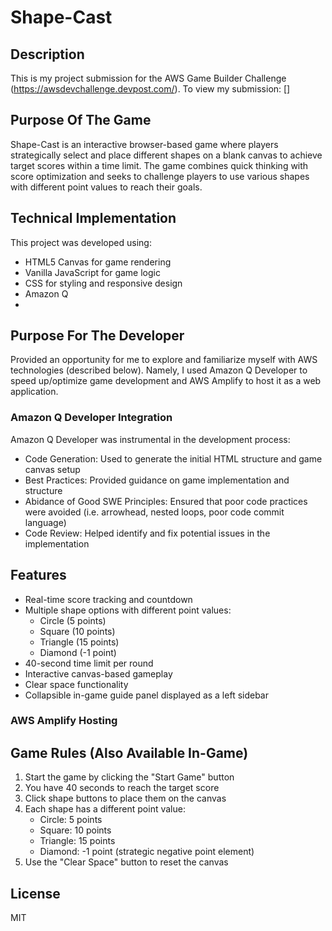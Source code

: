 # Shape-Cast

## Description
This is my project submission for the AWS Game Builder Challenge (https://awsdevchallenge.devpost.com/).
To view my submission: []

## Purpose Of The Game
Shape-Cast is an interactive browser-based game where players strategically select and place different shapes on a blank canvas
to achieve target scores within a time limit. The game combines quick thinking with score optimization and seeks to challenge players to use various shapes with different point values to reach their goals.

## Technical Implementation
This project was developed using:
- HTML5 Canvas for game rendering
- Vanilla JavaScript for game logic
- CSS for styling and responsive design
- Amazon Q
- 
## Purpose For The Developer
Provided an opportunity for me to explore and familiarize myself with AWS technologies (described below).
Namely, I used Amazon Q Developer to speed up/optimize game development and AWS Amplify to host it as a web application.

### Amazon Q Developer Integration
Amazon Q Developer was instrumental in the development process:
- Code Generation: Used to generate the initial HTML structure and game canvas setup
- Best Practices: Provided guidance on game implementation and structure
- Abidance of Good SWE Principles: Ensured that poor code practices were avoided (i.e. arrowhead, nested loops, poor code commit language)
- Code Review: Helped identify and fix potential issues in the implementation

## Features
- Real-time score tracking and countdown
- Multiple shape options with different point values:
    - Circle (5 points)
    - Square (10 points)
    - Triangle (15 points)
    - Diamond (-1 point)
- 40-second time limit per round
- Interactive canvas-based gameplay
- Clear space functionality
- Collapsible in-game guide panel displayed as a left sidebar

### AWS Amplify Hosting

## Game Rules (Also Available In-Game)
1. Start the game by clicking the "Start Game" button
2. You have 40 seconds to reach the target score
3. Click shape buttons to place them on the canvas
4. Each shape has a different point value:
    - Circle: 5 points
    - Square: 10 points
    - Triangle: 15 points
    - Diamond: -1 point (strategic negative point element)
5. Use the "Clear Space" button to reset the canvas

## License
MIT